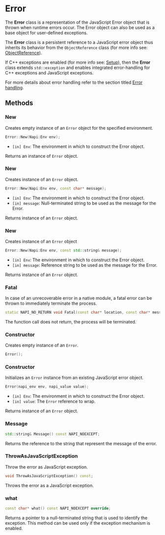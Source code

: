 # Error

The **Error** class is a representation of the JavaScript Error object that is thrown
when runtime errors occur. The Error object can also be used as a base object for
user-defined exceptions.

The **Error** class is a persistent reference to a JavaScript error object thus
inherits its behavior from the `ObjectReference` class (for more info see: [ObjectReference](object_reference.md)).

If C++ exceptions are enabled (for more info see: [Setup](setup.md)), then the
**Error** class extends `std::exception` and enables integrated
error-handling for C++ exceptions and JavaScript exceptions.

For more details about error handling refer to the section titled [Error handling](error_handling.md).

## Methods

### New

Creates empty instance of an `Error` object for the specified environment.

```cpp
Error::New(Napi:Env env);
```

- `[in] Env`: The environment in which to construct the Error object.

Returns an instance of `Error` object.

### New

Creates instance of an `Error` object.

```cpp
Error::New(Napi:Env env, const char* message);
```

- `[in] Env`: The environment in which to construct the Error object.
- `[in] message`: Null-terminated string to be used as the message for the Error.

Returns instance of an `Error` object.

### New

Creates instance of an `Error` object

```cpp
Error::New(Napi:Env env, const std::string& message);
```

- `[in] Env`: The environment in which to construct the Error object.
- `[in] message`: Reference string to be used as the message for the Error.

Returns instance of an `Error` object.

### Fatal

In case of an unrecoverable error in a native module, a fatal error can be thrown
to immediately terminate the process.

```cpp
static NAPI_NO_RETURN void Fatal(const char* location, const char* message);
```

The function call does not return, the process will be terminated.

### Constructor

Creates empty instance of an `Error`.

```cpp
Error();
```

### Constructor

Initializes an `Error` instance from an existing JavaScript error object.

```cpp
Error(napi_env env, napi_value value);
```

- `[in] Env`: The environment in which to construct the Error object.
- `[in] value`: The `Error` reference to wrap.

Returns instance of an `Error` object.

### Message

```cpp
std::string& Message() const NAPI_NOEXCEPT;
```

Returns the reference to the string that represent the message of the error.

### ThrowAsJavaScriptException

Throw the error as JavaScript exception.

```cpp
void ThrowAsJavaScriptException() const;
```

Throws the error as a JavaScript exception.

### what

```cpp
const char* what() const NAPI_NOEXCEPT override;
```

Returns a pointer to a null-terminated string that is used to identify the
exception. This method can be used only if the exception mechanism is enabled.